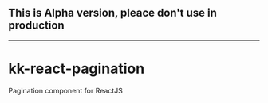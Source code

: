## This is Alpha version, pleace don't use in production

---

# kk-react-pagination
Pagination component for ReactJS
